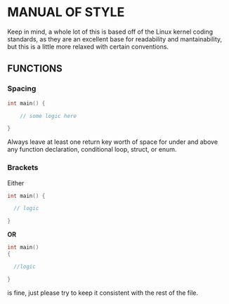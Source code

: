 # MANUAL OF STYLE

Keep in mind, a whole lot of this is based off of the Linux kernel coding standards, as
they are an excellent base for readability and mantainability, but this is a little more
relaxed with certain conventions.

## FUNCTIONS

### Spacing
```c
int main() {

    // some logic here

}
```
Always leave at least one return key worth of space for under and above any function declaration,
conditional loop, struct, or enum.

### Brackets
Either
```c
int main() {

  // logic

}
```
**OR**
```c
int main()
{

  //logic

}
```
is fine, just please try to keep it consistent with the rest of the file.
